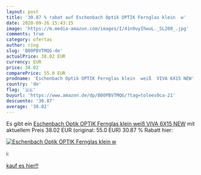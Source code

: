 ```yaml
---
layout: post
title: '30.87 % rabat auf Eschenbach Optik OPTIK Fernglas klein  w'
date: 2020-09-26 15:43:15
image: 'https://m.media-amazon.com/images/I/41n9uyIhwuL._SL200_.jpg'
comments: true
category: ofertas
author: ring
slug: 'B00PBVTMQG-de'
actualPrice: 38.02 EUR
currency: EUR
price: 38.02
comparePrice: 55.0 EUR
prodname: 'Eschenbach Optik OPTIK Fernglas klein  weiß  VIVA 6X15 NEW'
country: 'de'
flag: '🇩🇪'
buyurl: 'https://www.amazon.de/dp/B00PBVTMQG/?tag=tolees0ca-21'
descuento: '30.87'
average: '38.02'
---
```


Es gibt ein [Eschenbach Optik OPTIK Fernglas klein  weiß  VIVA 6X15 NEW](https://www.amazon.de/dp/B00PBVTMQG/?tag=tolees0ca-21) mit aktuellem Preis 38.02 EUR (original: 55.0 EUR) 30.87 % Rabatt hier:

[![Eschenbach Optik OPTIK Fernglas klein  w](https://m.media-amazon.com/images/I/41n9uyIhwuL._SL200_.jpg)](https://www.amazon.de/dp/B00PBVTMQG/?tag=tolees0ca-21)

ℹ️:


[kauf es hier!!](https://www.amazon.de/dp/B00PBVTMQG/?tag=tolees0ca-21)
